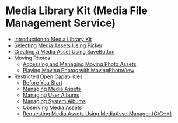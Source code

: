 # Media Library Kit (Media File Management Service)

- [Introduction to Media Library Kit](photoAccessHelper-overview.md)
- [Selecting Media Assets Using Picker](photoAccessHelper-photoviewpicker.md)
- [Creating a Media Asset Using SaveButton](photoAccessHelper-savebutton.md)
- Moving Photos
  - [Accessing and Managing Moving Photo Assets](photoAccessHelper-movingphoto.md)
  - [Playing Moving Photos with MovingPhotoView](movingphotoview-guidelines.md)
- Restricted Open Capabilities
  - [Before You Start](photoAccessHelper-preparation.md)
  - [Managing Media Assets](photoAccessHelper-resource-guidelines.md)
  - [Managing User Albums](photoAccessHelper-userAlbum-guidelines.md)
  - [Managing System Albums](photoAccessHelper-systemAlbum-guidelines.md)
  - [Observing Media Assets](photoAccessHelper-notify-guidelines.md)
  - [Requesting Media Assets Using MediaAssetManager (C/C++)](using-ndk-mediaassetmanager-for-request-resource.md)
